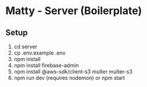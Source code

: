 # Matty - Server (Boilerplate)

## Setup
1. cd server
2. cp .env.example .env
3. npm install
4. npm install firebase-admin
5. npm install @aws-sdk/client-s3 multer multer-s3
6. npm run dev   (requires nodemon) or npm start
